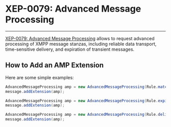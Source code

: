 # XEP-0079: Advanced Message Processing
---

[XEP-0079: Advanced Message Processing][Advanced Message Processing] allows to request advanced processing of XMPP message stanzas, including reliable data transport, time-sensitive delivery, and expiration of transient messages.

## How to Add an AMP Extension

Here are some simple examples:

```java
AdvancedMessageProcessing amp = new AdvancedMessageProcessing(Rule.matchResource(Rule.Action.ALERT, Rule.MatchResource.EXACT));
message.addExtension(amp);
```

```java
AdvancedMessageProcessing amp = new AdvancedMessageProcessing(Rule.expireAt(Rule.Action.DROP, Instant.now()));
message.addExtension(amp);
```

```java
AdvancedMessageProcessing amp = new AdvancedMessageProcessing(Rule.deliver(Rule.Action.ALERT, Rule.DeliveryMode.STORED));
message.addExtension(amp);
```


[Advanced Message Processing]: https://xmpp.org/extensions/xep-0079.html "XEP-0079: Advanced Message Processing"
